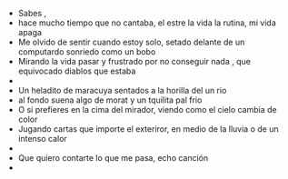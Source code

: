 - Sabes ,
- hace mucho tiempo que no cantaba, el estre la vida la rutina, mi vida apaga
- Me olvido de sentir cuando estoy solo, setado delante de un computardo sonriedo como un bobo
- Mirando la vida pasar y frustrado por no conseguir nada , que equivocado diablos que estaba
-
- Un heladito de maracuya sentados a la horilla del un rio
- al fondo suena algo de morat  y un tquilita pal frio
- O si prefieres en la cima del  mirador, viendo como  el cielo cambia de color
- Jugando cartas que importe el exteriror, en medio de la lluvia o de un intenso calor
-
- Que quiero contarte lo que me pasa, echo canción
-